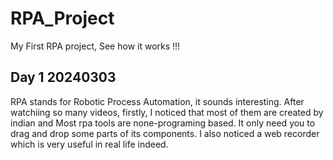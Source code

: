 # RPA_Project
My First RPA project, See how it works !!!
## Day 1 20240303
RPA stands for Robotic Process Automation, it sounds interesting.
After watchiing so many videos, firstly, I noticed that most of them are created by indian and Most rpa tools are none-programing based. It only need you to drag and drop some parts of its components. I also noticed a web recorder which is very useful in real life indeed.
